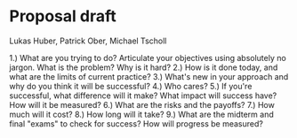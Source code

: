# Proposal draft

Lukas Huber, Patrick Ober, Michael Tscholl


1.) What are you trying to do? Articulate your objectives using absolutely no jargon.  What is the problem?  Why is it hard?
2.) How is it done today, and what are the limits of current practice?
3.) What's new in your approach and why do you think it will be successful?
4.) Who cares?
5.) If you're successful, what difference will it make?   What impact will success have?  How will it be measured?
6.) What are the risks and the payoffs?
7.) How much will it cost?
8.) How long will it take?
9.) What are the midterm and final "exams" to check for success?  How will progress be measured?